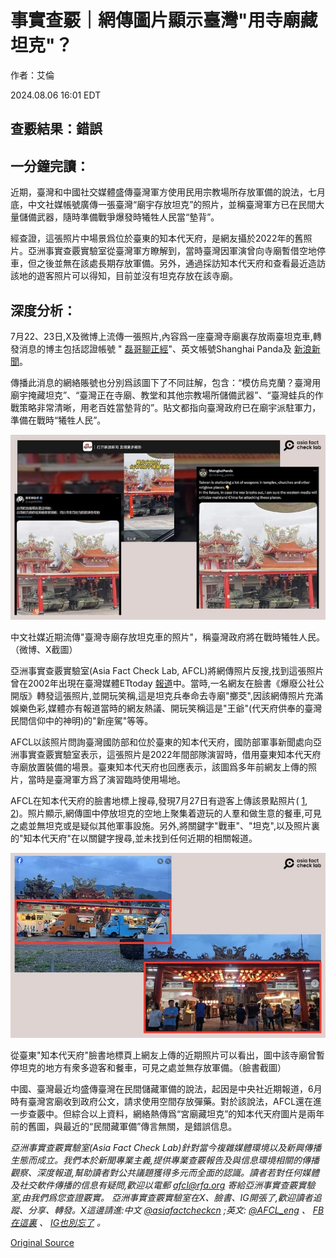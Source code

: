 # 事實查覈｜網傳圖片顯示臺灣"用寺廟藏坦克"？

作者：艾倫

2024.08.06 16:01 EDT

## 查覈結果：錯誤

## 一分鐘完讀：

近期，臺灣和中國社交媒體盛傳臺灣軍方使用民用宗教場所存放軍備的說法，七月底，中文社媒帳號廣傳一張臺灣“廟宇存放坦克”的照片，並稱臺灣軍方已在民間大量儲備武器，隨時準備戰爭爆發時犧牲人民當“墊背”。

經查證，這張照片中場景爲位於臺東的知本代天府，是網友攝於2022年的舊照片。亞洲事實查覈實驗室從臺灣軍方瞭解到，當時臺灣因軍演曾向寺廟暫借空地停車，但之後並無在該處長期存放軍備。另外，通過採訪知本代天府和查看最近造訪該地的遊客照片可以得知，目前並沒有坦克存放在該寺廟。

## 深度分析：

7月22、23日,X及微博上流傳一張照片,內容爲一座臺灣寺廟裏存放兩臺坦克車,轉發消息的博主包括認證帳號 " [磊哥聊正經](https://x.com/leige88888/status/1815351248805126203)"、英文帳號Shanghai Panda及 [新浪新聞](https://k.sina.cn/article_2199841250_m831ee9e2033016zld.html?from=tech)。

傳播此消息的網絡賬號也分別爲該圖下了不同註解，包含：“模仿烏克蘭？臺灣用廟宇掩藏坦克”、“臺灣正在寺廟、教堂和其他宗教場所儲備武器”、“臺灣蛙兵的作戰策略非常清晰，用老百姓當墊背的”。貼文都指向臺灣政府已在廟宇派駐軍力，準備在戰時“犧牲人民”。

![中文社媒近期流傳"臺灣寺廟存放坦克車的照片"，稱臺灣政府將在戰時犧牲人民。（微博、X截圖）](images/YA2BBTF32JVFCEIE4TFXLJLZDE.jpg)

中文社媒近期流傳"臺灣寺廟存放坦克車的照片"，稱臺灣政府將在戰時犧牲人民。（微博、X截圖）

亞洲事實查覈實驗室(Asia Fact Check Lab, AFCL)將網傳照片反搜,找到這張照片曾在2002年出現在臺灣媒體ETtoday [報道](https://www.ettoday.net/news/20220527/2260540.htm)中。當時,一名網友在臉書《爆廢公社公開版》轉發這張照片,並開玩笑稱,這是坦克兵奉命去寺廟"擲茭",因該網傳照片充滿娛樂色彩,媒體亦有報道當時的網友熱議、開玩笑稱這是"王爺"(代天府供奉的臺灣民間信仰中的神明)的"新座駕"等等。

AFCL以該照片問詢臺灣國防部和位於臺東的知本代天府，國防部軍事新聞處向亞洲事實查覈實驗室表示，這張照片是2022年間部隊演習時，借用臺東知本代天府寺廟放置裝備的場景。臺東知本代天府也回應表示，該圖爲多年前網友上傳的照片，當時是臺灣軍方爲了演習臨時使用場地。

AFCL在知本代天府的臉書地標上搜尋,發現7月27日有遊客上傳該景點照片( [1](https://www.facebook.com/photo/?fbid=1939626566480146&set=pcb.1939626633146806), [2](https://www.facebook.com/photo?fbid=9201311779899090&set=a.692910374072649https://www.facebook.com/photo?fbid=9201311779899090&set=a.692910374072649))。照片顯示,網傳圖中停放坦克的空地上聚集着遊玩的人羣和做生意的餐車,可見之處並無坦克或是疑似其他軍事設施。另外,將關鍵字"戰車"、"坦克",以及照片裏的"知本代天府"在以關鍵字搜尋,並未找到任何近期的相關報道。

![從臺東"知本代天府"臉書地標頁上網友上傳的近期照片可以看出，圖中該寺廟曾暫停坦克的地方有衆多遊客和餐車，可見之處並無存放軍備。（臉書截圖）](images/NKMVCFQPS423P32EPXF4ZFWTVE.jpg)

從臺東"知本代天府"臉書地標頁上網友上傳的近期照片可以看出，圖中該寺廟曾暫停坦克的地方有衆多遊客和餐車，可見之處並無存放軍備。（臉書截圖）

中國、臺灣最近均盛傳臺灣在民間儲藏軍備的說法，起因是中央社近期報道，6月時有臺灣宮廟收到政府公文，請求使用空間存放彈藥。對於該說法，AFCL還在進一步查覈中。但綜合以上資料，網絡熱傳爲“宮廟藏坦克”的知本代天府圖片是兩年前的舊圖，與最近的“民間藏軍備”傳言無關，是錯誤信息。

*亞洲事實查覈實驗室(Asia Fact Check Lab)針對當今複雜媒體環境以及新興傳播生態而成立。我們本於新聞專業主義,提供專業查覈報告及與信息環境相關的傳播觀察、深度報道,幫助讀者對公共議題獲得多元而全面的認識。讀者若對任何媒體及社交軟件傳播的信息有疑問,歡迎以電郵*  [*afcl@rfa.org*](mailto:afcl@rfa.org)  *寄給亞洲事實查覈實驗室,由我們爲您查證覈實。* *亞洲事實查覈實驗室在X、臉書、IG開張了,歡迎讀者追蹤、分享、轉發。X這邊請進:中文*  [*@asiafactcheckcn*](https://twitter.com/asiafactcheckcn)  *;英文:*  [*@AFCL\_eng*](https://twitter.com/AFCL_eng)  *、*  [*FB在這裏*](https://www.facebook.com/asiafactchecklabcn)  *、*  [*IG也別忘了*](https://www.instagram.com/asiafactchecklab/)  *。*



[Original Source](https://www.rfa.org/mandarin/shishi-hecha/hc-taiwan-hide-tanks-fact-check-08062024155401.html)